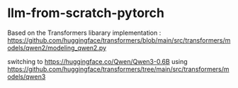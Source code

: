 # llm-from-scratch-pytorch


Based on the Transformers libarary implementation : https://github.com/huggingface/transformers/blob/main/src/transformers/models/qwen2/modeling_qwen2.py

switching to https://huggingface.co/Qwen/Qwen3-0.6B
using https://github.com/huggingface/transformers/tree/main/src/transformers/models/qwen3